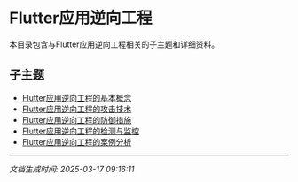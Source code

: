# Flutter应用逆向工程

本目录包含与Flutter应用逆向工程相关的子主题和详细资料。

## 子主题

- [Flutter应用逆向工程的基本概念](flutter-reverse/basic-concepts.md)
- [Flutter应用逆向工程的攻击技术](flutter-reverse/attack-techniques.md)
- [Flutter应用逆向工程的防御措施](flutter-reverse/defense-measures.md)
- [Flutter应用逆向工程的检测与监控](flutter-reverse/detection-monitoring.md)
- [Flutter应用逆向工程的案例分析](flutter-reverse/case-studies.md)

---

*文档生成时间: 2025-03-17 09:16:11*
